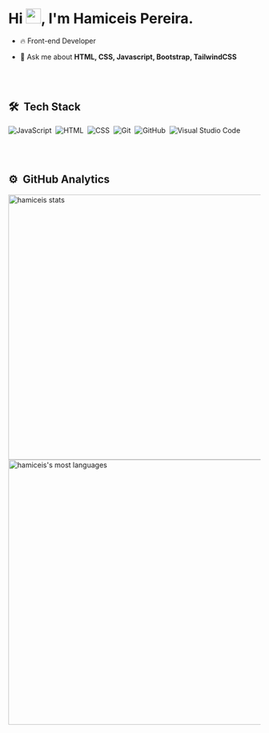 
<h1 align="left">Hi <img src="https://raw.githubusercontent.com/kaueMarques/kaueMarques/master/hi.gif" width="30px">, I'm Hamiceis Pereira.</h1>

- 🔥 Front-end Developer

- 💬 Ask me about **HTML, CSS, Javascript, Bootstrap, TailwindCSS**


<br><br>

## 🛠 &nbsp;Tech Stack

![JavaScript](https://img.shields.io/badge/-JavaScript-05122A?style=flat&logo=javascript)&nbsp;
![HTML](https://img.shields.io/badge/-HTML-05122A?style=flat&logo=HTML5)&nbsp;
![CSS](https://img.shields.io/badge/-CSS-05122A?style=flat&logo=CSS3&logoColor=1572B6)&nbsp;
![Git](https://img.shields.io/badge/-Git-05122A?style=flat&logo=git)&nbsp;
![GitHub](https://img.shields.io/badge/-GitHub-05122A?style=flat&logo=github)&nbsp;
![Visual Studio Code](https://img.shields.io/badge/-Visual%20Studio%20Code-05122A?style=flat&logo=visual-studio-code&logoColor=007ACC)&nbsp;



<br><br>

## ⚙️ &nbsp;GitHub Analytics

<p align="left">
<img width="530em" src="https://github-readme-stats.vercel.app/api?username=hamiceis&show_icons=true&theme=vision-friendly-dark" alt="hamiceis stats"/>
<img width="530em" src="https://github-readme-stats.vercel.app/api/top-langs/?username=hamiceis&layout=compact&theme=vision-friendly-dark" alt="hamiceis's most languages"/>
</p>

<br><br>



<!--
**hamiceis/hamiceis** is a ✨ _special_ ✨ repository because its `README.md` (this file) appears on your GitHub profile.

Here are some ideas to get you started:

- 🔭 I’m currently working on ...
- 🌱 I’m currently learning ...
- 👯 I’m looking to collaborate on ...
- 🤔 I’m looking for help with ...
- 💬 Ask me about ...
- 📫 How to reach me: ...
- 😄 Pronouns: ...
- ⚡ Fun fact: ...
-->
